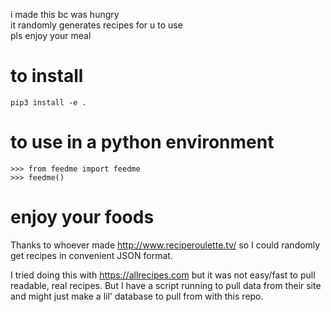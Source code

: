 i made this bc was hungry<br />
it randomly generates recipes for u to use<br />
pls enjoy your meal

# to install
`pip3 install -e .`


# to use in a python environment
`>>> from feedme import feedme` <br />
`>>> feedme()`

# enjoy your foods
Thanks to whoever made http://www.reciperoulette.tv/ so I could randomly get recipes in convenient JSON format.

I tried doing this with https://allrecipes.com but it was not easy/fast to pull readable, real recipes.
But I have a script running to pull data from their site and might just make a lil' database to pull from with this repo.

